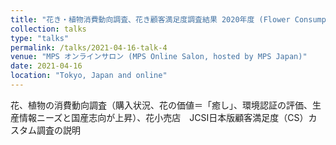 ```yaml
---
title: "花き・植物消費動向調査、花き顧客満足度調査結果 2020年度 (Flower Consumption and Consumer Satisfaction Survey in Japan, FY2020)"
collection: talks
type: "talks"
permalink: /talks/2021-04-16-talk-4
venue: "MPS オンラインサロン (MPS Online Salon, hosted by MPS Japan)"
date: 2021-04-16
location: "Tokyo, Japan and online"
---
```

花、植物の消費動向調査（購入状況、花の価値＝「癒し」、環境認証の評価、生産情報ニーズと国産志向が上昇）、花小売店　JCSI日本版顧客満足度（CS）カスタム調査の説明　
